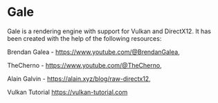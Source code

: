# Gale
Gale is a rendering engine with support for Vulkan and DirectX12. It has been created with the help of the following resources:

Brendan Galea - https://www.youtube.com/@BrendanGalea,

TheCherno - https://www.youtube.com/@TheCherno,

Alain Galvin - https://alain.xyz/blog/raw-directx12,

Vulkan Tutorial https://vulkan-tutorial.com
